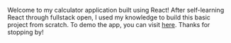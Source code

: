 Welcome to my calculator application built using React! After self-learning React through fullstack open, I used my knowledge to build this basic project from scratch. To demo the app, you can visit [here]([calculator-two-tan.vercel.app](https://calculator-two-tan.vercel.app/)). Thanks for stopping by!
